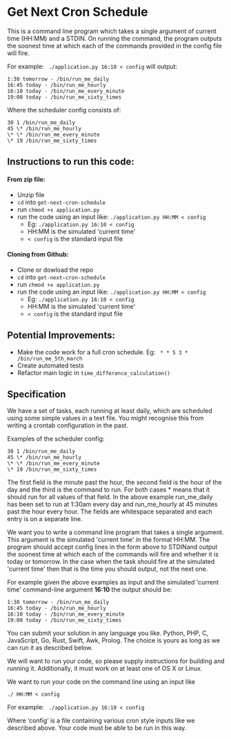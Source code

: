 # Get Next Cron Schedule

This is a command line program which takes a single argument of current time 
(HH:MM) and a STDIN. On running the command, the program outputs the soonest time at which each of the commands provided in the config file will fire.

For example: ​<code> ./application.py 16:10 < config</code> will output:

```
1:30 tomorrow - /bin/run_me_daily 
16:45 today - /bin/run_me_hourly
16:10 today - /bin/run_me_every_minute 
19:00 today - /bin/run_me_sixty_times
```

Where the scheduler config consists of:
```
30 1 /bin/run_me_daily
45 \* /bin/run_me_hourly
\* \* /bin/run_me_every_minute
\* 19 /bin/run_me_sixty_times
```


## Instructions to run this code:

#### From zip file:
* Unzip file
* `cd` into `get-next-cron-schedule`  
* run `chmod +x application.py`
* run the code using an input like: `./application.py HH:MM < config`
    * Eg: `​./application.py 16:10 < config`
    * HH:MM is the simulated 'current time'
    * `< config` is the standard input file


#### Cloning from Github:

* Clone or dowload the repo
* `cd` into `get-next-cron-schedule`  
* run `chmod +x application.py`
* run the code using an input like: `./application.py HH:MM < config`
    * Eg: `​./application.py 16:10 < config`
    * HH:MM is the simulated 'current time'
    * `< config` is the standard input file


## Potential Improvements:

* Make the code work for a full cron schedule. Eg: <code> * * 5 3 * /bin/run_me_5th_march </code>
* Create automated tests
* Refactor main logic in `time_difference_calculation()`


## Specification
We have a set of tasks, each running at least daily, which are scheduled using some simple values in a text file. You might recognise this from writing a crontab configuration in the past.

Examples of the scheduler config:
```
30 1 /bin/run_me_daily
45 \* /bin/run_me_hourly
\* \* /bin/run_me_every_minute
\* 19 /bin/run_me_sixty_times
```

The first field is the minute past the hour, the second field is the hour of the day and the third is the command to run. For both cases * means that it should run for all values of that field. In the above example run_me_daily has been set to run at 1:30am every day and run_me_hourly at 45 minutes past the hour every hour. The fields are whitespace separated and each entry is on a separate line.


We want you to write a command line program that takes a single argument. This argument is the simulated 'current time' in the format HH:MM. The program should accept config lines in the form above to ​STDIN​ and output the soonest time at which each of the commands will fire and whether it is today or tomorrow. In the case when the task should fire at the simulated 'current time' then that is the time you should output, not the next one.


For example given the above examples as input and the simulated 'current time' command-line argument **16:10** the output should be:

```
1:30 tomorrow - /bin/run_me_daily 
16:45 today - /bin/run_me_hourly
16:10 today - /bin/run_me_every_minute 
19:00 today - /bin/run_me_sixty_times
```

You can submit your solution in ​any language​ you like. Python, PHP, C, JavaScript, Go, Rust, Swift, Awk, Prolog. The choice is yours as long as we can run it as described
below.

We will want to run your code, so please supply instructions for building and running it. Additionally, it must work on at least one of OS X or Linux.

We want to run your code on the command line using an input like

<code>./<your app> HH:MM < config</code>

For example: ​<code> ./application.py 16:10 < config</code>

Where ‘config’ is a file containing various cron style inputs like we described above. Your code must be able to be run in this way.

